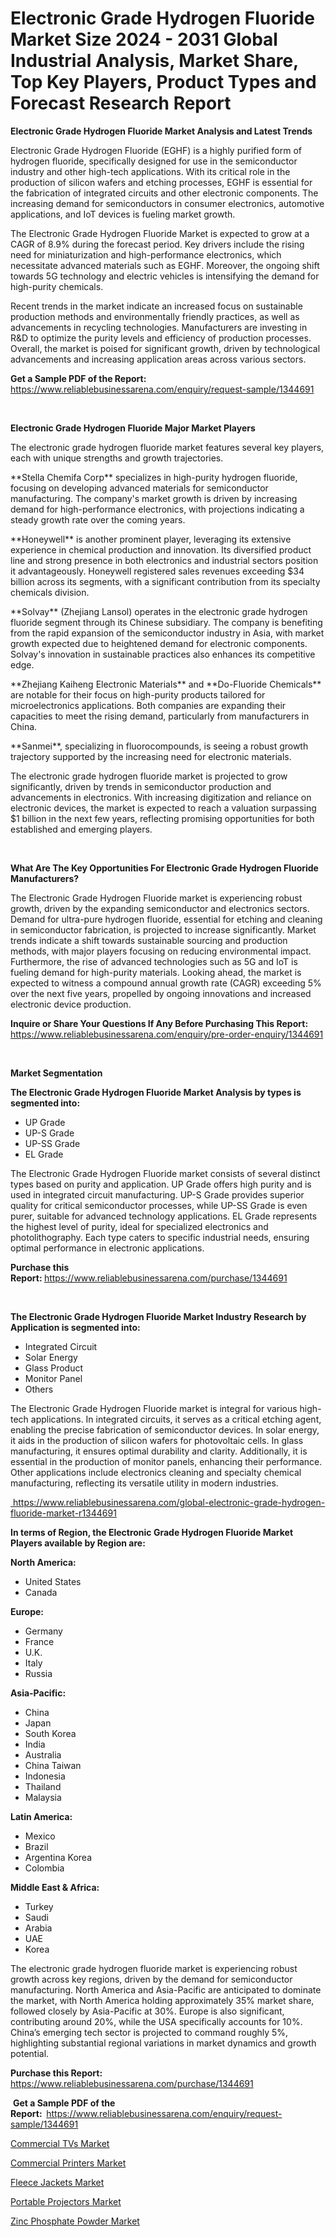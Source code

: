 <p><h1>Electronic Grade Hydrogen Fluoride Market Size 2024 - 2031 Global Industrial Analysis, Market Share, Top Key Players, Product Types and Forecast Research Report</h1></p><p><strong>Electronic Grade Hydrogen Fluoride Market Analysis and Latest Trends</strong></p>
<p><p>Electronic Grade Hydrogen Fluoride (EGHF) is a highly purified form of hydrogen fluoride, specifically designed for use in the semiconductor industry and other high-tech applications. With its critical role in the production of silicon wafers and etching processes, EGHF is essential for the fabrication of integrated circuits and other electronic components. The increasing demand for semiconductors in consumer electronics, automotive applications, and IoT devices is fueling market growth.</p><p>The Electronic Grade Hydrogen Fluoride Market is expected to grow at a CAGR of 8.9% during the forecast period. Key drivers include the rising need for miniaturization and high-performance electronics, which necessitate advanced materials such as EGHF. Moreover, the ongoing shift towards 5G technology and electric vehicles is intensifying the demand for high-purity chemicals.</p><p>Recent trends in the market indicate an increased focus on sustainable production methods and environmentally friendly practices, as well as advancements in recycling technologies. Manufacturers are investing in R&D to optimize the purity levels and efficiency of production processes. Overall, the market is poised for significant growth, driven by technological advancements and increasing application areas across various sectors.</p></p>
<p><strong>Get a Sample PDF of the Report:&nbsp;</strong> <a href="https://www.reliablebusinessarena.com/enquiry/request-sample/1344691?utm_campaign=1871&utm_medium=2&utm_source=Github&utm_content=ia&utm_term=11122024&utm_id=electronic-grade-hydrogen-fluoride">https://www.reliablebusinessarena.com/enquiry/request-sample/1344691</a></p>
<p>&nbsp;</p>
<p><strong>Electronic Grade Hydrogen Fluoride Major Market Players</strong></p>
<p><p>The electronic grade hydrogen fluoride market features several key players, each with unique strengths and growth trajectories. </p><p>**Stella Chemifa Corp** specializes in high-purity hydrogen fluoride, focusing on developing advanced materials for semiconductor manufacturing. The company's market growth is driven by increasing demand for high-performance electronics, with projections indicating a steady growth rate over the coming years.</p><p>**Honeywell** is another prominent player, leveraging its extensive experience in chemical production and innovation. Its diversified product line and strong presence in both electronics and industrial sectors position it advantageously. Honeywell registered sales revenues exceeding $34 billion across its segments, with a significant contribution from its specialty chemicals division.</p><p>**Solvay** (Zhejiang Lansol) operates in the electronic grade hydrogen fluoride segment through its Chinese subsidiary. The company is benefiting from the rapid expansion of the semiconductor industry in Asia, with market growth expected due to heightened demand for electronic components. Solvay's innovation in sustainable practices also enhances its competitive edge.</p><p>**Zhejiang Kaiheng Electronic Materials** and **Do-Fluoride Chemicals** are notable for their focus on high-purity products tailored for microelectronics applications. Both companies are expanding their capacities to meet the rising demand, particularly from manufacturers in China. </p><p>**Sanmei**, specializing in fluorocompounds, is seeing a robust growth trajectory supported by the increasing need for electronic materials.</p><p>The electronic grade hydrogen fluoride market is projected to grow significantly, driven by trends in semiconductor production and advancements in electronics. With increasing digitization and reliance on electronic devices, the market is expected to reach a valuation surpassing $1 billion in the next few years, reflecting promising opportunities for both established and emerging players.</p></p>
<p>&nbsp;</p>
<p><strong>What Are The Key Opportunities For Electronic Grade Hydrogen Fluoride Manufacturers?</strong></p>
<p><p>The Electronic Grade Hydrogen Fluoride market is experiencing robust growth, driven by the expanding semiconductor and electronics sectors. Demand for ultra-pure hydrogen fluoride, essential for etching and cleaning in semiconductor fabrication, is projected to increase significantly. Market trends indicate a shift towards sustainable sourcing and production methods, with major players focusing on reducing environmental impact. Furthermore, the rise of advanced technologies such as 5G and IoT is fueling demand for high-purity materials. Looking ahead, the market is expected to witness a compound annual growth rate (CAGR) exceeding 5% over the next five years, propelled by ongoing innovations and increased electronic device production.</p></p>
<p><strong>Inquire or Share Your Questions If Any Before Purchasing This Report:</strong> <a href="https://www.reliablebusinessarena.com/enquiry/pre-order-enquiry/1344691?utm_campaign=1871&utm_medium=2&utm_source=Github&utm_content=ia&utm_term=11122024&utm_id=electronic-grade-hydrogen-fluoride">https://www.reliablebusinessarena.com/enquiry/pre-order-enquiry/1344691</a></p>
<p>&nbsp;</p>
<p><strong>Market Segmentation</strong></p>
<p><strong>The Electronic Grade Hydrogen Fluoride Market Analysis by types is segmented into:</strong></p>
<p><ul><li>UP Grade</li><li>UP-S Grade</li><li>UP-SS Grade</li><li>EL Grade</li></ul></p>
<p><p>The Electronic Grade Hydrogen Fluoride market consists of several distinct types based on purity and application. UP Grade offers high purity and is used in integrated circuit manufacturing. UP-S Grade provides superior quality for critical semiconductor processes, while UP-SS Grade is even purer, suitable for advanced technology applications. EL Grade represents the highest level of purity, ideal for specialized electronics and photolithography. Each type caters to specific industrial needs, ensuring optimal performance in electronic applications.</p></p>
<p><strong>Purchase this Report:&nbsp;</strong><a href="https://www.reliablebusinessarena.com/purchase/1344691?utm_campaign=1871&utm_medium=2&utm_source=Github&utm_content=ia&utm_term=11122024&utm_id=electronic-grade-hydrogen-fluoride">https://www.reliablebusinessarena.com/purchase/1344691</a></p>
<p>&nbsp;</p>
<p><strong>The Electronic Grade Hydrogen Fluoride Market Industry Research by Application is segmented into:</strong></p>
<p><ul><li>Integrated Circuit</li><li>Solar Energy</li><li>Glass Product</li><li>Monitor Panel</li><li>Others</li></ul></p>
<p><p>The Electronic Grade Hydrogen Fluoride market is integral for various high-tech applications. In integrated circuits, it serves as a critical etching agent, enabling the precise fabrication of semiconductor devices. In solar energy, it aids in the production of silicon wafers for photovoltaic cells. In glass manufacturing, it ensures optimal durability and clarity. Additionally, it is essential in the production of monitor panels, enhancing their performance. Other applications include electronics cleaning and specialty chemical manufacturing, reflecting its versatile utility in modern industries.</p></p>
<p><a href="https://www.reliablebusinessarena.com/global-electronic-grade-hydrogen-fluoride-market-r1344691?utm_campaign=1871&utm_medium=2&utm_source=Github&utm_content=ia&utm_term=11122024&utm_id=electronic-grade-hydrogen-fluoride">&nbsp;https://www.reliablebusinessarena.com/global-electronic-grade-hydrogen-fluoride-market-r1344691</a></p>
<p><strong>In terms of Region, the Electronic Grade Hydrogen Fluoride Market Players available by Region are:</strong></p>
<p>
    <p> <strong> North America: </strong>
        <ul>
            <li>United States</li>
            <li>Canada</li>
        </ul>
        </p> 
    <p> <strong> Europe: </strong>
        <ul>
            <li>Germany</li>
            <li>France</li>
            <li>U.K.</li>
            <li>Italy</li>
            <li>Russia</li>
        </ul>
        </p> 
    <p> <strong> Asia-Pacific: </strong>
        <ul>
            <li>China</li>
            <li>Japan</li>
            <li>South Korea</li>
            <li>India</li>
            <li>Australia</li>
            <li>China Taiwan</li>
            <li>Indonesia</li>
            <li>Thailand</li>
            <li>Malaysia</li>
        </ul>
        </p> 
    <p> <strong> Latin America: </strong>
        <ul>
            <li>Mexico</li>
            <li>Brazil</li>
            <li>Argentina Korea</li>
            <li>Colombia</li>
        </ul>
        </p> 
    <p> <strong> Middle East & Africa: </strong>
        <ul>
            <li>Turkey</li>
            <li>Saudi</li>
            <li>Arabia</li>
            <li>UAE</li>
            <li>Korea</li>
        </ul>
    </p>
    </p>
<p><p>The electronic grade hydrogen fluoride market is experiencing robust growth across key regions, driven by the demand for semiconductor manufacturing. North America and Asia-Pacific are anticipated to dominate the market, with North America holding approximately 35% market share, followed closely by Asia-Pacific at 30%. Europe is also significant, contributing around 20%, while the USA specifically accounts for 10%. China’s emerging tech sector is projected to command roughly 5%, highlighting substantial regional variations in market dynamics and growth potential.</p></p>
<p><strong>Purchase this Report: </strong><a href="https://www.reliablebusinessarena.com/purchase/1344691?utm_campaign=1871&utm_medium=2&utm_source=Github&utm_content=ia&utm_term=11122024&utm_id=electronic-grade-hydrogen-fluoride">https://www.reliablebusinessarena.com/purchase/1344691</a></p>
<p>&nbsp;<strong>Get a Sample PDF of the Report:&nbsp;&nbsp;</strong><a href="https://www.reliablebusinessarena.com/enquiry/request-sample/1344691?utm_campaign=1871&utm_medium=2&utm_source=Github&utm_content=ia&utm_term=11122024&utm_id=electronic-grade-hydrogen-fluoride">https://www.reliablebusinessarena.com/enquiry/request-sample/1344691</a></p>
<p><strong></strong></p>
<p><p><a href="https://www.linkedin.com/pulse/c-hannibex-sqmmf?utm_campaign=1871&utm_medium=2&utm_source=Github&utm_content=ia&utm_term=11122024&utm_id=electronic-grade-hydrogen-fluoride">Commercial TVs Market</a></p><p><a href="https://www.linkedin.com/pulse/c-hannibex-sqmmf?utm_campaign=1871&utm_medium=2&utm_source=Github&utm_content=ia&utm_term=11122024&utm_id=electronic-grade-hydrogen-fluoride">Commercial Printers Market</a></p><p><a href="https://www.linkedin.com/pulse/market-size-scop-insight-burst-7w0vf?utm_campaign=1871&utm_medium=2&utm_source=Github&utm_content=ia&utm_term=11122024&utm_id=electronic-grade-hydrogen-fluoride">Fleece Jackets Market</a></p><p><a href="https://www.linkedin.com/pulse/c-hannibex-sqmmf?utm_campaign=1871&utm_medium=2&utm_source=Github&utm_content=ia&utm_term=11122024&utm_id=electronic-grade-hydrogen-fluoride">Portable Projectors Market</a></p><p><a href="https://www.linkedin.com/pulse/zinc-phosphate-powder-mosaic-piecing-together-global-market-skxme?utm_campaign=1871&utm_medium=2&utm_source=Github&utm_content=ia&utm_term=11122024&utm_id=electronic-grade-hydrogen-fluoride">Zinc Phosphate Powder Market</a></p></p>